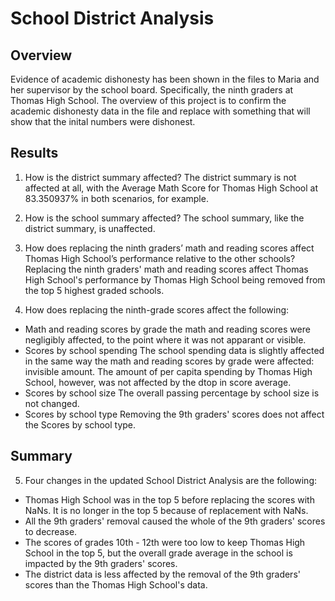 # School District Analysis

## Overview

Evidence of academic dishonesty has been shown in the files to Maria and her supervisor by the school board. Specifically, the ninth graders at Thomas High School. The overview of this project is to confirm the academic dishonesty data in the file and replace with something that will show that the inital numbers were dishonest.

## Results
1. How is the district summary affected?
The district summary is not affected at all, with the Average Math Score for Thomas High School at 83.350937% in both scenarios, for example. 

2. How is the school summary affected?
The school summary, like the district summary, is unaffected. 

3. How does replacing the ninth graders’ math and reading scores affect Thomas High School’s performance relative to the other schools?
Replacing the ninth graders' math and reading scores affect Thomas High School's performance by Thomas High School being removed from the top 5 highest graded schools.

4. How does replacing the ninth-grade scores affect the following:
- Math and reading scores by grade
the math and reading scores were negligibly affected, to the point where it was not apparant or visible. 
- Scores by school spending
The school spending data is slightly affected in the same way the math and reading scores by grade were affected: invisible amount. The amount of per capita spending by Thomas High School, however, was not affected by the dtop in score average.
- Scores by school size
The overall passing percentage by school size is not changed.
- Scores by school type
Removing the 9th graders' scores does not affect the Scores by school type.

## Summary
5. Four changes in the updated School District Analysis are the following:
- Thomas High School was in the top 5 before replacing the scores with NaNs. It is no longer in the top 5 because of replacement with NaNs.
- All the 9th graders' removal caused the whole of the 9th graders' scores to decrease.
- The scores of grades 10th - 12th were too low to keep Thomas High School in the top 5, but the overall grade average in the school is impacted by the 9th graders' scores.
- The district data is less affected by the removal of the 9th graders' scores than the Thomas High School's data.
